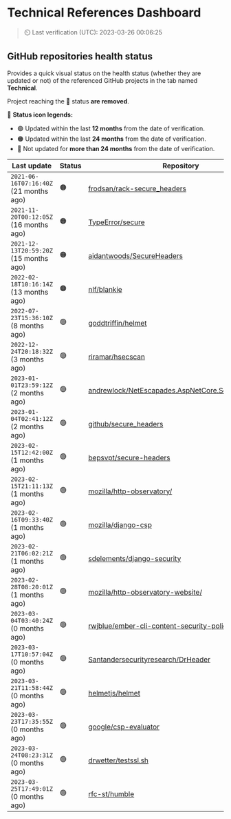 
# Technical References Dashboard

> :timer_clock: Last verification (UTC): 2023-03-26 00:06:25

## GitHub repositories health status

Provides a quick visual status on the health status (whether they are updated or not) of the referenced GitHub projects in the tab named **Technical**.

Project reaching the :red_circle: status **are removed**.

:speech_balloon: **Status icon legends:**

* :green_circle: Updated within the last **12 months** from the date of verification.
* :orange_circle: Updated within the last **24 months** from the date of verification.
* :red_circle: Not updated for **more than 24 months** from the date of verification.

| Last update | Status | Repository |
| --- | --- | --- |
| `2021-06-16T07:16:40Z` (21 months ago) | :orange_circle: | [frodsan/rack-secure_headers](https://github.com/frodsan/rack-secure_headers) |
| `2021-11-20T00:12:05Z` (16 months ago) | :orange_circle: | [TypeError/secure](https://github.com/TypeError/secure) |
| `2021-12-13T20:59:20Z` (15 months ago) | :orange_circle: | [aidantwoods/SecureHeaders](https://github.com/aidantwoods/SecureHeaders) |
| `2022-02-18T10:16:14Z` (13 months ago) | :orange_circle: | [nlf/blankie](https://github.com/nlf/blankie) |
| `2022-07-23T15:36:10Z` (8 months ago) | :green_circle: | [goddtriffin/helmet](https://github.com/goddtriffin/helmet) |
| `2022-12-24T20:18:32Z` (3 months ago) | :green_circle: | [riramar/hsecscan](https://github.com/riramar/hsecscan) |
| `2023-01-01T23:59:12Z` (2 months ago) | :green_circle: | [andrewlock/NetEscapades.AspNetCore.SecurityHeaders](https://github.com/andrewlock/NetEscapades.AspNetCore.SecurityHeaders) |
| `2023-01-04T02:41:12Z` (2 months ago) | :green_circle: | [github/secure_headers](https://github.com/github/secure_headers) |
| `2023-02-15T12:42:00Z` (1 months ago) | :green_circle: | [bepsvpt/secure-headers](https://github.com/bepsvpt/secure-headers) |
| `2023-02-15T21:11:13Z` (1 months ago) | :green_circle: | [mozilla/http-observatory/](https://github.com/mozilla/http-observatory/) |
| `2023-02-16T09:33:40Z` (1 months ago) | :green_circle: | [mozilla/django-csp](https://github.com/mozilla/django-csp) |
| `2023-02-21T06:02:21Z` (1 months ago) | :green_circle: | [sdelements/django-security](https://github.com/sdelements/django-security) |
| `2023-02-28T08:20:01Z` (1 months ago) | :green_circle: | [mozilla/http-observatory-website/](https://github.com/mozilla/http-observatory-website/) |
| `2023-03-04T03:40:24Z` (0 months ago) | :green_circle: | [rwjblue/ember-cli-content-security-policy/](https://github.com/rwjblue/ember-cli-content-security-policy/) |
| `2023-03-17T10:57:04Z` (0 months ago) | :green_circle: | [Santandersecurityresearch/DrHeader](https://github.com/Santandersecurityresearch/DrHeader) |
| `2023-03-21T11:58:44Z` (0 months ago) | :green_circle: | [helmetjs/helmet](https://github.com/helmetjs/helmet) |
| `2023-03-23T17:35:55Z` (0 months ago) | :green_circle: | [google/csp-evaluator](https://github.com/google/csp-evaluator) |
| `2023-03-24T08:23:31Z` (0 months ago) | :green_circle: | [drwetter/testssl.sh](https://github.com/drwetter/testssl.sh) |
| `2023-03-25T17:49:01Z` (0 months ago) | :green_circle: | [rfc-st/humble](https://github.com/rfc-st/humble) |

